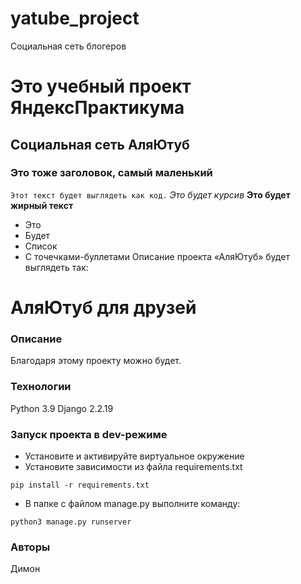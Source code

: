 # yatube_project
Социальная сеть блогеров
# Это учебный проект ЯндексПрактикума
## Социальная сеть АляЮтуб
### Это тоже заголовок, самый маленький
``` Этот текст будет выглядеть как код. ```
*Это будет курсив*
**Это будет жирный текст**
- Это
- Будет
- Список
- С точечками-буллетами 
Описание проекта «АляЮтуб» будет выглядеть так:
# АляЮтуб для друзей
### Описание
Благодаря этому проекту можно будет.
### Технологии
Python 3.9
Django 2.2.19
### Запуск проекта в dev-режиме
- Установите и активируйте виртуальное окружение
- Установите зависимости из файла requirements.txt
```
pip install -r requirements.txt
``` 
- В папке с файлом manage.py выполните команду:
```
python3 manage.py runserver
```
### Авторы
Димон 